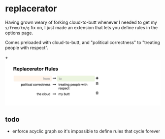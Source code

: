 replacerator
=====

Having grown weary of forking cloud-to-butt whenever I needed to get my `s/from/to/g` fix on, I just made an extension that lets you define rules in the options page.

Comes preloaded with cloud-to-butt, and "political correctness" to "treating people with respect".

+![screenshot of options page](screenshot_options.png?raw=true)

todo
-----
- enforce acyclic graph so it's impossible to define rules that cycle forever
